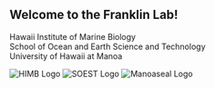 <!DOCTYPE html>
<html lang="en">
<head>
    <meta charset="UTF-8">
    <meta name="viewport" content="width=device-width, initial-scale=1.0">
    <title>Franklin Lab at HIMB</title>
    
  <!-- Link to your CSS file -->
 <link rel="stylesheet" href="/css/homepage.css">
</head>
<body
    <!-- Hero Section -->
    <section class="hero">
        <div class="hero-content">
            <h1>Welcome to the Franklin Lab!</h1>
            <p>
                Hawaii Institute of Marine Biology <br>
                School of Ocean and Earth Science and Technology <br>
                University of Hawaii at Manoa
            </p>
        </div>
        <!-- Logos Section -->
        <div class="logos">
            <img src="images/HIMB_Icon_White.png" alt="HIMB Logo" class="logo">
            <img src="images/SOEST_logo.jpg" alt="SOEST Logo" class="logo">
            <img src="images/manoaseal_logo.png" alt="Manoaseal Logo" class="logo">
        </div>
    </section>
</body>
</html>
